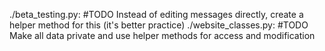 ./beta_testing.py:        #TODO Instead of editing messages directly, create a helper method for this (it's better practice)
./website_classes.py:    #TODO Make all data private and use helper methods for access and modification
